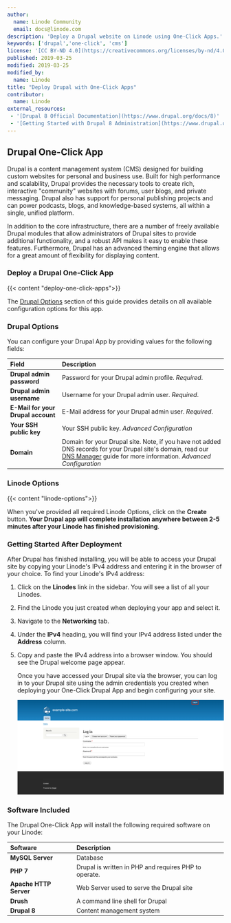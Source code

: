 ```yaml
---
author:
  name: Linode Community
  email: docs@linode.com
description: 'Deploy a Drupal website on Linode using One-Click Apps.'
keywords: ['drupal','one-click', 'cms']
license: '[CC BY-ND 4.0](https://creativecommons.org/licenses/by-nd/4.0)'
published: 2019-03-25
modified: 2019-03-25
modified_by:
  name: Linode
title: "Deploy Drupal with One-Click Apps"
contributor:
  name: Linode
external_resources:
 - '[Drupal 8 Official Documentation](https://www.drupal.org/docs/8)'
 - '[Getting Started with Drupal 8 Administration](https://www.drupal.org/docs/8/administering-a-drupal-8-site/getting-started-with-drupal-8-administration)'
---
```


## Drupal One-Click App

Drupal is a content management system (CMS) designed for building custom websites for personal and business use. Built for high performance and scalability, Drupal provides the necessary tools to create rich, interactive "community" websites with forums, user blogs, and private messaging. Drupal also has support for personal publishing projects and can power podcasts, blogs, and knowledge-based systems, all within a single, unified platform.

In addition to the core infrastructure, there are a number of freely available Drupal modules that allow administrators of Drupal sites to provide additional functionality, and a robust API makes it easy to enable these features. Furthermore, Drupal has an advanced theming engine that allows for a great amount of flexibility for displaying content.

### Deploy a Drupal One-Click App

{{< content "deploy-one-click-apps">}}

The [Drupal Options](#drupal-options) section of this guide provides details on all available configuration options for this app.

### Drupal Options

You can configure your Drupal App by providing values for the following fields:

| **Field** | **Description** |
|:--------------|:------------|
| **Drupal admin password** | Password for your Drupal admin profile. *Required*. |
| **Drupal admin username** | Username for your Drupal admin user. *Required*. |
| **E-Mail for your Drupal account** | E-Mail address for your Drupal admin user. *Required*. |
| **Your SSH public key** | Your SSH public key. *Advanced Configuration* |
| **Domain** | Domain for your Drupal site. Note, if you have not added DNS records for your Drupal site's domain, read our [DNS Manager](/docs/platform/manager/dns-manager/) guide for more information. *Advanced Configuration* |

### Linode Options

{{< content "linode-options">}}

When you've provided all required Linode Options, click on the **Create** button. **Your Drupal app will complete installation anywhere between 2-5 minutes after your Linode has finished provisioning**.

### Getting Started After Deployment

After Drupal has finished installing, you will be able to access your Drupal site by copying your Linode's IPv4 address and entering it in the browser of your choice. To find your Linode's IPv4 address:

1. Click on the **Linodes** link in the sidebar. You will see a list of all your Linodes.

1. Find the Linode you just created when deploying your app and select it.

1. Navigate to the **Networking** tab.

1. Under the **IPv4** heading, you will find your IPv4 address listed under the **Address** column.

1. Copy and paste the IPv4 address into a browser window. You should see the Drupal welcome page appear.

    Once you have accessed your Drupal site via the browser, you can log in to your Drupal site using the admin credentials you created when deploying your One-Click Drupal App and begin configuring your site.

    ![Log in to your Drupal site.](drupal-log-in.png)

### Software Included

The Drupal One-Click App will install the following required software on your Linode:

| **Software** | **Description** |
|:--------------|:------------|
| **MySQL Server** | Database |
| **PHP 7** | Drupal is written in PHP and requires PHP to operate. |
| **Apache HTTP Server** | Web Server used to serve the Drupal site|
| **Drush** | A command line shell for Drupal |
| **Drupal 8** | Content management system |